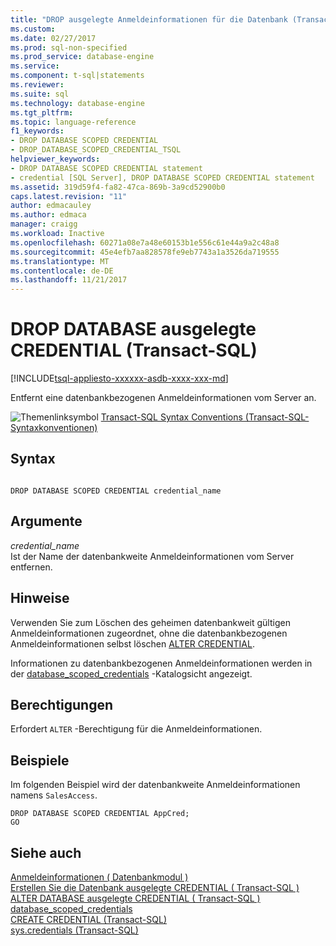 ```yaml
---
title: "DROP ausgelegte Anmeldeinformationen für die Datenbank (Transact-SQL) | Microsoft Docs"
ms.custom: 
ms.date: 02/27/2017
ms.prod: sql-non-specified
ms.prod_service: database-engine
ms.service: 
ms.component: t-sql|statements
ms.reviewer: 
ms.suite: sql
ms.technology: database-engine
ms.tgt_pltfrm: 
ms.topic: language-reference
f1_keywords:
- DROP DATABASE SCOPED CREDENTIAL
- DROP_DATABASE_SCOPED_CREDENTIAL_TSQL
helpviewer_keywords:
- DROP DATABASE SCOPED CREDENTIAL statement
- credential [SQL Server], DROP DATABASE SCOPED CREDENTIAL statement
ms.assetid: 319d59f4-fa82-47ca-869b-3a9cd52900b0
caps.latest.revision: "11"
author: edmacauley
ms.author: edmaca
manager: craigg
ms.workload: Inactive
ms.openlocfilehash: 60271a08e7a48e60153b1e556c61e44a9a2c48a8
ms.sourcegitcommit: 45e4efb7aa828578fe9eb7743a1a3526da719555
ms.translationtype: MT
ms.contentlocale: de-DE
ms.lasthandoff: 11/21/2017
---
```

# <a name="drop-database-scoped-credential-transact-sql"></a>DROP DATABASE ausgelegte CREDENTIAL (Transact-SQL)
[!INCLUDE[tsql-appliesto-xxxxxx-asdb-xxxx-xxx-md](../../includes/tsql-appliesto-xxxxxx-asdb-xxxx-xxx-md.md)]

  Entfernt eine datenbankbezogenen Anmeldeinformationen vom Server an.  
  
 ![Themenlinksymbol](../../database-engine/configure-windows/media/topic-link.gif "Topic link icon") [Transact-SQL Syntax Conventions (Transact-SQL-Syntaxkonventionen)](../../t-sql/language-elements/transact-sql-syntax-conventions-transact-sql.md)  
  
## <a name="syntax"></a>Syntax  
  
```  
  
DROP DATABASE SCOPED CREDENTIAL credential_name  
```  
  
## <a name="arguments"></a>Argumente  
 *credential_name*  
 Ist der Name der datenbankweite Anmeldeinformationen vom Server entfernen.  
  
## <a name="remarks"></a>Hinweise  
 Verwenden Sie zum Löschen des geheimen datenbankweit gültigen Anmeldeinformationen zugeordnet, ohne die datenbankbezogenen Anmeldeinformationen selbst löschen [ALTER CREDENTIAL](../../t-sql/statements/alter-credential-transact-sql.md).  
  
 Informationen zu datenbankbezogenen Anmeldeinformationen werden in der [database_scoped_credentials](../../relational-databases/system-catalog-views/sys-database-scoped-credentials-transact-sql.md) -Katalogsicht angezeigt.  
  
## <a name="permissions"></a>Berechtigungen  
 Erfordert `ALTER` -Berechtigung für die Anmeldeinformationen.  
  
## <a name="examples"></a>Beispiele  
 Im folgenden Beispiel wird der datenbankweite Anmeldeinformationen namens `SalesAccess`.  
  
```tsql  
DROP DATABASE SCOPED CREDENTIAL AppCred;  
GO  
```  
  
## <a name="see-also"></a>Siehe auch  
 [Anmeldeinformationen &#40; Datenbankmodul &#41;](../../relational-databases/security/authentication-access/credentials-database-engine.md)   
 [Erstellen Sie die Datenbank ausgelegte CREDENTIAL &#40; Transact-SQL &#41;](../../t-sql/statements/create-database-scoped-credential-transact-sql.md)   
 [ALTER DATABASE ausgelegte CREDENTIAL &#40; Transact-SQL &#41;](../../t-sql/statements/alter-database-scoped-credential-transact-sql.md)   
 [database_scoped_credentials](../../relational-databases/system-catalog-views/sys-database-scoped-credentials-transact-sql.md)   
 [CREATE CREDENTIAL &#40;Transact-SQL&#41;](../../t-sql/statements/create-credential-transact-sql.md)   
 [sys.credentials &#40;Transact-SQL&#41;](../../relational-databases/system-catalog-views/sys-credentials-transact-sql.md)  
  
  
